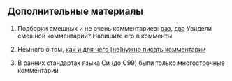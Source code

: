 ## Дополнительные материалы

1. Подборки смешных и не очень комментариев: [раз](https://skillbox.ru/media/code/zabavnye-kommentarii-v-kode/), [два](https://udaffa.net/archives/4322) Увидели смешной комментарий? Напишите его в комменты.

2. Немного о том, [как и для чего \[не\]нужно писать комментарии](https://habrahabr.ru/post/207390/)

3. В ранних стандартах языка Си (до С99) были только многострочные комментарии